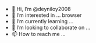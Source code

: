 - 👋 Hi, I’m @deyniloy2008
- 👀 I’m interested in ... browser
- 🌱 I’m currently learning ...
- 💞️ I’m looking to collaborate on ...
- 📫 How to reach me ...

<!---
deyniloy2008/deyniloy2008 is a ✨ special ✨ repository because its `README.md` (this file) appears on your GitHub profile.
You can click the Preview link to take a look at your changes.
--->
